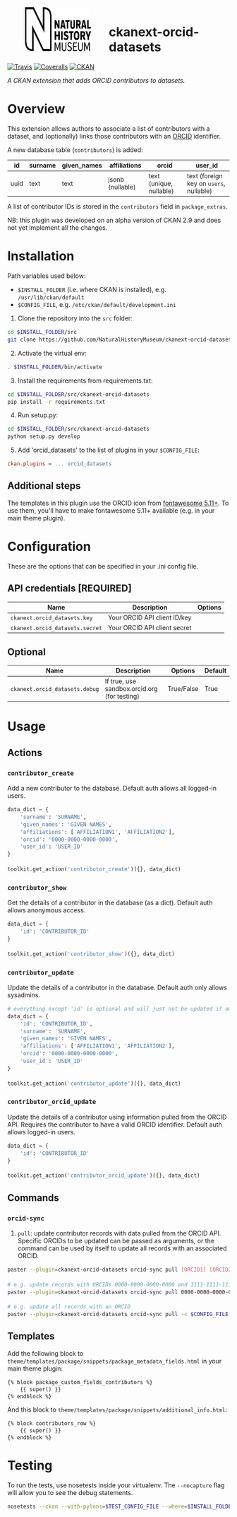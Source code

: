 <img src=".github/nhm-logo.svg" align="left" width="150px" height="100px" hspace="40"/>

# ckanext-orcid-datasets

[![Travis](https://img.shields.io/travis/NaturalHistoryMuseum/ckanext-orcid-datasets/master.svg?style=flat-square)](https://travis-ci.org/NaturalHistoryMuseum/ckanext-orcid-datasets)
[![Coveralls](https://img.shields.io/coveralls/github/NaturalHistoryMuseum/ckanext-orcid-datasets/master.svg?style=flat-square)](https://coveralls.io/github/NaturalHistoryMuseum/ckanext-orcid-datasets)
[![CKAN](https://img.shields.io/badge/ckan-2.9.0a-orange.svg?style=flat-square)](https://github.com/ckan/ckan)

_A CKAN extension that adds ORCID contributors to datasets._


# Overview

This extension allows authors to associate a list of contributors with a dataset, and (optionally) links those contributors with an [ORCID](https://orcid.org) identifier.

A new database table (`contributors`) is added:

id|surname|given_names|affiliations|orcid|user_id
--|-------|-----------|------------|-----|-------
uuid|text|text|jsonb (nullable)|text (unique, nullable)|text (foreign key on `users`, nullable)

A list of contributor IDs is stored in the `contributors` field in `package_extras`.

NB: this plugin was developed on an alpha version of CKAN 2.9 and does not yet implement all the changes.

# Installation

Path variables used below:
- `$INSTALL_FOLDER` (i.e. where CKAN is installed), e.g. `/usr/lib/ckan/default`
- `$CONFIG_FILE`, e.g. `/etc/ckan/default/development.ini`

1. Clone the repository into the `src` folder:

  ```bash
  cd $INSTALL_FOLDER/src
  git clone https://github.com/NaturalHistoryMuseum/ckanext-orcid-datasets.git
  ```

2. Activate the virtual env:

  ```bash
  . $INSTALL_FOLDER/bin/activate
  ```

3. Install the requirements from requirements.txt:

  ```bash
  cd $INSTALL_FOLDER/src/ckanext-orcid-datasets
  pip install -r requirements.txt
  ```

4. Run setup.py:

  ```bash
  cd $INSTALL_FOLDER/src/ckanext-orcid-datasets
  python setup.py develop
  ```

5. Add 'orcid_datasets' to the list of plugins in your `$CONFIG_FILE`:

  ```ini
  ckan.plugins = ... orcid_datasets
  ```

## Additional steps
The templates in this plugin use the ORCID icon from [fontawesome 5.11+](https://github.com/FortAwesome/Font-Awesome/releases/tag/5.11.0). To use them, you'll have to make fontawesome 5.11+ available (e.g. in your main theme plugin).

# Configuration

These are the options that can be specified in your .ini config file.

## API credentials [REQUIRED]

Name|Description|Options
--|--|--
`ckanext.orcid_datasets.key`|Your ORCID API client ID/key||
`ckanext.orcid_datasets.secret`|Your ORCID API client secret||

## Optional

Name|Description|Options|Default
--|--|--|--
`ckanext.orcid_datasets.debug`|If true, use sandbox.orcid.org (for testing)|True/False|True

# Usage

## Actions

### `contributor_create`
Add a new contributor to the database. Default auth allows all logged-in users.

```python
data_dict = {
    'surname': 'SURNAME',
    'given_names': 'GIVEN NAMES',
    'affiliations': ['AFFILIATION1', 'AFFILIATION2'],
    'orcid': '0000-0000-0000-0000',
    'user_id': 'USER_ID'
}

toolkit.get_action('contributor_create')({}, data_dict)
```

### `contributor_show`
Get the details of a contributor in the database (as a dict). Default auth allows anonymous access.

```python
data_dict = {
    'id': 'CONTRIBUTOR_ID'
}

toolkit.get_action('contributor_show')({}, data_dict)
```

### `contributor_update`
Update the details of a contributor in the database. Default auth only allows sysadmins.

```python
# everything except 'id' is optional and will just not be updated if omitted
data_dict = {
    'id': 'CONTRIBUTOR_ID',
    'surname': 'SURNAME',
    'given_names': 'GIVEN NAMES',
    'affiliations': ['AFFILIATION1', 'AFFILIATION2'],
    'orcid': '0000-0000-0000-0000',
    'user_id': 'USER_ID'
}

toolkit.get_action('contributor_update')({}, data_dict)
```

### `contributor_orcid_update`
Update the details of a contributor using information pulled from the ORCID API. Requires the contributor to have a valid ORCID identifier. Default auth allows logged-in users.

```python
data_dict = {
    'id': 'CONTRIBUTOR_ID'
}

toolkit.get_action('contributor_orcid_update')({}, data_dict)
```

## Commands

### `orcid-sync`
1. `pull`: update contributor records with data pulled from the ORCID API.
Specific ORCIDs to be updated can be passed as arguments, or the command can be used by itself to update all records with an associated ORCID.
```sh
paster --plugin=ckanext-orcid-datasets orcid-sync pull [ORCID1] [ORCID2] [...] -c $CONFIG_FILE

# e.g. update records with ORCIDs 0000-0000-0000-0000 and 1111-1111-1111-1111
paster --plugin=ckanext-orcid-datasets orcid-sync pull 0000-0000-0000-0000 1111-1111-1111-1111 -c $CONFIG_FILE

# e.g. update all records with an ORCID
paster --plugin=ckanext-orcid-datasets orcid-sync pull -c $CONFIG_FILE
```

## Templates

Add the following block to `theme/templates/package/snippets/package_metadata_fields.html` in your main theme plugin:
```jinja2
{% block package_custom_fields_contributors %}
    {{ super() }}
{% endblock %}
```

And this block to `theme/templates/package/snippets/additional_info.html`:
```jinja2
{% block contributors_row %}
    {{ super() }}
{% endblock %}
```

# Testing

To run the tests, use nosetests inside your virtualenv. The `--nocapture` flag will allow you to see the debug statements.
```bash
nosetests --ckan --with-pylons=$TEST_CONFIG_FILE --where=$INSTALL_FOLDER/src/ckanext-orcid-datasets --nologcapture --nocapture
```
